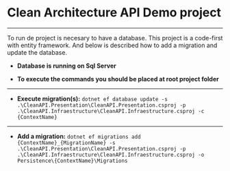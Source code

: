 # Clean Architecture API Demo project

---

To run de project is necesary to have a database. This project is a code-first with entity framework. And below is described how to add a migration and update the database.

- **Database is running on Sql Server**

- **To execute the commands you should be placed at root project folder**
---
- **Execute migration(s):**
`dotnet ef database update -s .\CleanAPI.Presentation\CleanAPI.Presentation.csproj -p .\CleanAPI.Infraestructure\CleanAPI.Infraestructure.csproj -c {ContextName}`
---
- **Add a migration:**
`dotnet ef migrations add {ContextName}_{MigrationName} -s .\CleanAPI.Presentation\CleanAPI.Presentation.csproj -p .\CleanAPI.Infraestructure\CleanAPI.Infraestructure.csproj -o Persistence\{ContextName}\Migrations
`